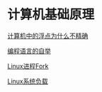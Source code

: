 # 计算机基础原理

[计算机中的浮点为什么不精确](./subfile/_1计算机中的浮点为什么不精确.md)

[编程语言的自举](./subfile/_2编程语言的自举.md)

[Linux进程Fork](./subfile/_3Linux进程Fork.md)

[Linux系统负载](./subfile/_4Linux系统负载.md)
